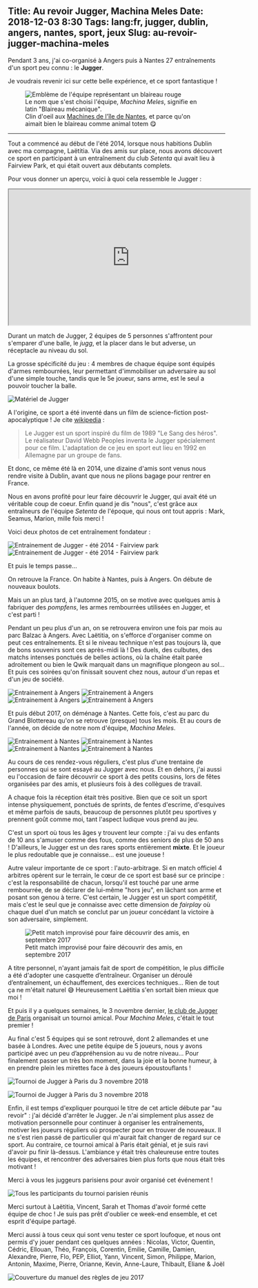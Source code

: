 Title: Au revoir Jugger, Machina Meles
Date: 2018-12-03 8:30
Tags: lang:fr, jugger, dublin, angers, nantes, sport, jeux
Slug: au-revoir-jugger-machina-meles
---

Pendant 3 ans, j'ai co-organisé à Angers puis à Nantes 27 entraînements d'un sport peu connu&nbsp;: le&nbsp;**Jugger**.

Je voudrais revenir ici sur cette belle expérience, et ce sport fantastique !

<figure>
  <img alt="Emblème de l'équipe représentant un blaireau rouge" src="images/2018/11/embleme-machina-meles.jpg">
  <figcaption>Le nom que s'est choisi l'équipe, <em>Machina Meles</em>, signifie en latin "Blaireau mécanique".
  <br>
  Clin d'oeil aux <a href="https://www.lesmachines-nantes.fr">Machines de l'île de Nantes</a>,
  et parce qu'on aimait bien le blaireau comme animal totem 😋</figcaption>
</figure>

---

Tout a commencé au début de l'été 2014, lorsque nous habitions Dublin avec ma compagne, Laëtitia.
Via des amis sur place, nous avons découvert ce sport en participant à un entraînement du club _Setenta_ qui avait lieu à Fairview Park,
et qui était ouvert aux débutants complets.

Pour vous donner un aperçu, voici à quoi cela ressemble le Jugger :

<iframe width="560" height="315" src="https://www.youtube.com/embed/S3S2s0Xn3NQ?start=36" allow="encrypted-media; picture-in-picture" allowfullscreen></iframe>

Durant un match de Jugger, 2 équipes de 5 personnes s'affrontent pour s'emparer d'une balle, le _jugg_,
et la placer dans le but adverse, un réceptacle au niveau du sol.

La grosse spécificité du jeu : 4 membres de chaque équipe sont équipés d'armes rembourrées,
leur permettant d'immobiliser un adversaire au sol d'une simple touche,
tandis que le 5e joueur, sans arme, est le seul a pouvoir toucher la balle.

![Matériel de Jugger](images/2018/11/Jugger_Matériel.png)

A l'origine, ce sport a été inventé dans un film de science-fiction post-apocalyptique !
Je cite [wikipedia](https://fr.wikipedia.org/wiki/Jugger) :

> Le Jugger est un sport inspiré du film de 1989 "Le Sang des héros".
> Le réalisateur David Webb Peoples inventa le Jugger spécialement pour ce film.
> L'adaptation de ce jeu en sport eut lieu en 1992 en Allemagne par un groupe de fans.

Et donc, ce même été là en 2014, une dizaine d'amis sont venus nous rendre visite à Dublin,
avant que nous ne plions bagage pour rentrer en France.

Nous en avons profité pour leur faire découvrir le Jugger, qui avait été un véritable coup de coeur.
Enfin quand je dis "nous", c'est grâce aux entraîneurs de l'équipe _Setenta_ de l'époque, qui nous ont tout appris&nbsp;:
Mark, Seamus, Marion, mille fois merci !

Voici deux   photos de cet entraînement fondateur :

<div class="uk-grid">
  <img class="uk-width-1-1 uk-width-small-1-2" alt="Entrainement de Jugger - été 2014 - Fairview park" src="images/2018/11/P1020849.JPG">
  <img class="uk-width-1-1 uk-width-small-1-2" alt="Entrainement de Jugger - été 2014 - Fairview park" src="images/2018/11/JuggerInDublinFairviewPark.JPG">
</div>

Et puis le temps passe...

On retrouve la France. On habite à Nantes, puis à Angers. On débute de nouveaux boulots.

Mais un an plus tard, à l'automne 2015, on se motive avec quelques amis à fabriquer des _pompfens_,
les armes rembourrées utilisées en Jugger, et c'est parti !

Pendant un peu plus d'un an, on se retrouvera environ une fois par mois au parc Balzac à Angers.
Avec Laëtitia, on s'efforce d'organiser comme on peut ces entraînements.
Et si le niveau technique n'est pas toujours là, que de bons souvenirs sont ces après-midi là !
Des duels, des culbutes, des matchs intenses ponctués de belles actions, où la chaîne était parée adroitement
ou bien le Qwik marquait dans un magnifique plongeon au sol...
Et puis ces soirées qu'on finissait souvent chez nous, autour d'un repas et d'un jeu de société.

<div class="uk-grid">
  <img class="uk-width-1-1 uk-width-small-1-2" alt="Entrainement à Angers" src="images/2018/11/DSC00194.JPG">
  <img class="uk-width-1-1 uk-width-small-1-2" alt="Entrainement à Angers" src="images/2018/11/DSC00200.JPG">
  <img class="uk-width-1-1 uk-width-small-1-2" alt="Entrainement à Angers" src="images/2018/11/P1030987.JPG">
  <img class="uk-width-1-1 uk-width-small-1-2" alt="Entrainement à Angers" src="images/2018/11/P1040008.JPG">
</div>

Et puis début 2017, on déménage à Nantes. Cette fois, c'est au parc du Grand Blottereau qu'on se retrouve (presque) tous les mois.
Et au cours de l'année, on décide de notre nom d'équipe, _Machina Meles_.

<div class="uk-grid">
  <img class="uk-width-1-1 uk-width-small-1-2" alt="Entrainement à Nantes" src="images/2018/11/chain_vs_shield_02.JPG">
  <img class="uk-width-1-1 uk-width-small-1-2" alt="Entrainement à Nantes" src="images/2018/11/eliot_vs_laetitia_01.JPG">
  <img class="uk-width-1-1 uk-width-small-1-2" alt="Entrainement à Nantes" src="images/2018/11/eliot_vs_lucas_02.JPG">
  <img class="uk-width-1-1 uk-width-small-1-2" alt="Entrainement à Nantes" src="images/2018/11/eliot_vs_lucas_05.JPG">
</div>

Au cours de ces rendez-vous réguliers, c'est plus d'une trentaine de personnes qui se sont essayé au Jugger avec nous.
Et en dehors, j'ai aussi eu l'occasion de faire découvrir ce sport à des petits cousins,
lors de fêtes organisées par des amis, et plusieurs fois à des collègues de travail.

A chaque fois la réception était très positive.
Bien que ce soit un sport intense physiquement, ponctués de sprints, de fentes d'escrime, d'esquives et même parfois de sauts,
beaucoup de personnes plutôt peu sportives y prennent goût comme moi,
tant l'aspect ludique vous prend au jeu.

C'est un sport où tous les âges y trouvent leur compte : j'ai vu des enfants de 10 ans s'amuser comme des fous,
comme des seniors de plus de 50 ans !
D'ailleurs, le Jugger est un des rares sports entièrement **mixte**.
Et le joueur le plus redoutable que je connaisse... est une joueuse !

Autre valeur importante de ce sport : l'auto-arbitrage.
Si en match officiel 4 arbitres opèrent sur le terrain,
le cœur de ce sport est basé sur ce principe :
c'est la responsabilité de chacun, lorsqu'il est touché par une arme rembourrée,
de se déclarer de lui-même "hors jeu", en lâchant son arme et posant son genou à terre.
C'est certain, le Jugger est un sport compétitif, mais c'est le seul que je connaisse
avec cette dimension de _fairplay_ où chaque duel d'un match se conclut par un joueur concédant la victoire à son adversaire,
simplement.

<figure>
  <img alt="Petit match improvisé pour faire découvrir des amis, en septembre 2017" src="images/2018/11/21125793_10214732289961290_4233492605833704924_o.jpg">
  <figcaption>Petit match improvisé pour faire découvrir des amis, en septembre 2017</figcaption>
</figure>

A titre personnel, n'ayant jamais fait de sport de compétition, le plus difficile a été d'adopter une casquette d’entraîneur.
Organiser un déroulé d’entraînement, un échauffement, des exercices techniques... Rien de tout ça ne m'était naturel 😅
Heureusement Laëtitia s'en sortait bien mieux que moi !

Et puis il y a quelques semaines, le 3 novembre dernier, [le club de Jugger de Paris](https://www.facebook.com/JuggerParis/)
organisait un tournoi amical. Pour _Machina Meles_, c'était le tout premier !

Au final c'est 5 équipes qui se sont retrouvé, dont 2 allemandes et une basée à Londres.
Avec une petite équipe de 5 joueurs, nous y avons participé avec un peu d’appréhension au vu de notre niveau...
Pour finalement passer un très bon moment, dans la joie et la bonne humeur,
à en prendre plein les mirettes face à des joueurs époustouflants !

![Tournoi de Jugger à Paris du 3 novembre 2018](images/2018/11/DSC_0180.jpg)

![Tournoi de Jugger à Paris du 3 novembre 2018](images/2018/11/DSC_0199.jpg)

Enfin, il est temps d'expliquer pourquoi le titre de cet article débute par "au revoir" :
j'ai décidé d'arrêter le Jugger.
Je n'ai simplement plus assez de motivation personnelle pour continuer à organiser les entraînements,
motiver les joueurs réguliers où prospecter pour en trouver de nouveaux.
Il ne s'est rien passé de particulier qui m'aurait fait changer de regard sur ce sport.
Au contraire, ce tournoi amical à Paris était génial, et je suis ravi d'avoir pu finir là-dessus.
L'ambiance y était très chaleureuse entre toutes les équipes, et rencontrer des adversaires bien plus forts que nous était très motivant !

Merci à vous les juggeurs parisiens pour avoir organisé cet événement !

![Tous les participants du tournoi parisien réunis](images/2018/11/DSC_0397-ANIMATION.gif)

Merci surtout à Laëtitia, Vincent, Sarah et Thomas d'avoir formé cette équipe de choc !
Je suis pas prêt d'oublier ce week-end ensemble, et cet esprit d'équipe partagé.

Merci aussi à tous ceux qui sont venu tester ce sport loufoque,
et nous ont permis d'y jouer pendant ces quelques années :
Nicolas, Victor, Quentin, Cédric, Ellouan, Théo, François, Corentin, Emilie, Camille, Damien, Alexandre, Pierre, Flo, PEP, Elliot, Yann, Vincent, Simon, Philippe, Marion, Antonin, Maxime, Pierre, Orianne, Kevin, Anne-Laure, Thibault, Eliane & Joël

![Couverture du manuel des règles de jeu 2017](images/2018/11/jugger-rulebook-cover.png)

<style>
article p {
    font-size: 1.2rem;
    line-height: 1.5rem;
}
article iframe, article img {
    display: block;
    margin: 3rem auto;
    max-height: 25rem;
    max-width: 100%;
}
article figcaption {
    margin-top: -2rem;
    margin-bottom: 3rem;
}
article hr { margin: 5rem 0; }
</style>
<script>
    document.querySelectorAll('article img').forEach(img => {
        let a = document.createElement('a');
        img.parentNode.prepend(a);
        a.appendChild(img);
        a.href = img.src;
        a.target = '_blank';
        a.className = img.className;
        img.className = '';
    })
</script>